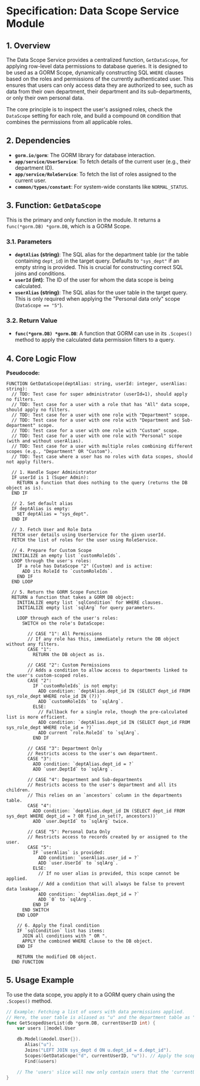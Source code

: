 # Specification: Data Scope Service Module

## 1. Overview

The Data Scope Service provides a centralized function, `GetDataScope`, for applying row-level data permissions to database queries. It is designed to be used as a GORM Scope, dynamically constructing SQL `WHERE` clauses based on the roles and permissions of the currently authenticated user. This ensures that users can only access data they are authorized to see, such as data from their own department, their department and its sub-departments, or only their own personal data.

The core principle is to inspect the user's assigned roles, check the `DataScope` setting for each role, and build a compound `OR` condition that combines the permissions from all applicable roles.

## 2. Dependencies

-   **`gorm.io/gorm`**: The GORM library for database interaction.
-   **`app/service/UserService`**: To fetch details of the current user (e.g., their department ID).
-   **`app/service/RoleService`**: To fetch the list of roles assigned to the current user.
-   **`common/types/constant`**: For system-wide constants like `NORMAL_STATUS`.

## 3. Function: `GetDataScope`

This is the primary and only function in the module. It returns a `func(*gorm.DB) *gorm.DB`, which is a GORM Scope.

### 3.1. Parameters

-   **`deptAlias` (string)**: The SQL alias for the department table (or the table containing `dept_id`) in the target query. Defaults to `"sys_dept"` if an empty string is provided. This is crucial for constructing correct SQL joins and conditions.
-   **`userId` (int)**: The ID of the user for whom the data scope is being calculated.
-   **`userAlias` (string)**: The SQL alias for the user table in the target query. This is only required when applying the "Personal data only" scope (`DataScope == "5"`).

### 3.2. Return Value

-   **`func(*gorm.DB) *gorm.DB`**: A function that GORM can use in its `.Scopes()` method to apply the calculated data permission filters to a query.

## 4. Core Logic Flow

**Pseudocode:**

```
FUNCTION GetDataScope(deptAlias: string, userId: integer, userAlias: string):
  // TDD: Test case for super administrator (userId=1), should apply no filters.
  // TDD: Test case for a user with a role that has "All" data scope, should apply no filters.
  // TDD: Test case for a user with one role with "Department" scope.
  // TDD: Test case for a user with one role with "Department and Sub-department" scope.
  // TDD: Test case for a user with one role with "Custom" scope.
  // TDD: Test case for a user with one role with "Personal" scope (with and without userAlias).
  // TDD: Test case for a user with multiple roles combining different scopes (e.g., "Department" OR "Custom").
  // TDD: Test case where a user has no roles with data scopes, should not apply filters.

  // 1. Handle Super Administrator
  IF userId is 1 (Super Admin):
    RETURN a function that does nothing to the query (returns the DB object as is).
  END IF

  // 2. Set default alias
  IF deptAlias is empty:
    SET deptAlias = "sys_dept".
  END IF

  // 3. Fetch User and Role Data
  FETCH user details using UserService for the given userId.
  FETCH the list of roles for the user using RoleService.

  // 4. Prepare for Custom Scope
  INITIALIZE an empty list `customRoleIds`.
  LOOP through the user's roles:
    IF a role has DataScope "2" (Custom) and is active:
      ADD its RoleId to `customRoleIds`.
    END IF
  END LOOP

  // 5. Return the GORM Scope Function
  RETURN a function that takes a GORM DB object:
    INITIALIZE empty list `sqlCondition` for WHERE clauses.
    INITIALIZE empty list `sqlArg` for query parameters.

    LOOP through each of the user's roles:
      SWITCH on the role's DataScope:

        // CASE "1": All Permissions
        // If any role has this, immediately return the DB object without any filters.
        CASE "1":
          RETURN the DB object as is.

        // CASE "2": Custom Permissions
        // Adds a condition to allow access to departments linked to the user's custom-scoped roles.
        CASE "2":
          IF `customRoleIds` is not empty:
            ADD condition: `deptAlias.dept_id IN (SELECT dept_id FROM sys_role_dept WHERE role_id IN (?))`
            ADD `customRoleIds` to `sqlArg`.
          ELSE:
            // Fallback for a single role, though the pre-calculated list is more efficient.
            ADD condition: `deptAlias.dept_id IN (SELECT dept_id FROM sys_role_dept WHERE role_id = ?)`
            ADD current `role.RoleId` to `sqlArg`.
          END IF

        // CASE "3": Department Only
        // Restricts access to the user's own department.
        CASE "3":
          ADD condition: `deptAlias.dept_id = ?`
          ADD `user.DeptId` to `sqlArg`.

        // CASE "4": Department and Sub-departments
        // Restricts access to the user's department and all its children.
        // This relies on an `ancestors` column in the departments table.
        CASE "4":
          ADD condition: `deptAlias.dept_id IN (SELECT dept_id FROM sys_dept WHERE dept_id = ? OR find_in_set(?, ancestors))`
          ADD `user.DeptId` to `sqlArg` twice.

        // CASE "5": Personal Data Only
        // Restricts access to records created by or assigned to the user.
        CASE "5":
          IF `userAlias` is provided:
            ADD condition: `userAlias.user_id = ?`
            ADD `user.UserId` to `sqlArg`.
          ELSE:
            // If no user alias is provided, this scope cannot be applied.
            // Add a condition that will always be false to prevent data leakage.
            ADD condition: `deptAlias.dept_id = ?`
            ADD `0` to `sqlArg`.
          END IF
      END SWITCH
    END LOOP

    // 6. Apply the final condition
    IF `sqlCondition` list has items:
      JOIN all conditions with " OR ".
      APPLY the combined WHERE clause to the DB object.
    END IF

    RETURN the modified DB object.
  END FUNCTION
```

## 5. Usage Example

To use the data scope, you apply it to a GORM query chain using the `.Scopes()` method.

```go
// Example: Fetching a list of users with data permissions applied.
// Here, the user table is aliased as "u" and the department table as "d".
func GetScopedUserList(db *gorm.DB, currentUserID int) {
    var users []model.User

    db.Model(&model.User{}).
       Alias("u").
       Joins("LEFT JOIN sys_dept d ON u.dept_id = d.dept_id").
       Scopes(GetDataScope("d", currentUserID, "u")). // Apply the scope
       Find(&users)

    // The 'users' slice will now only contain users that the 'currentUserID' is allowed to see.
}
